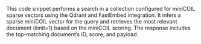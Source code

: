 This code snippet performs a search in a collection configured for miniCOIL sparse vectors using the Qdrant and FastEmbed integration. It infers a sparse miniCOIL vector for the query and retrieves the most relevant document (limit=1) based on the miniCOIL scoring. The response includes the top-matching document’s ID, score, and payload.